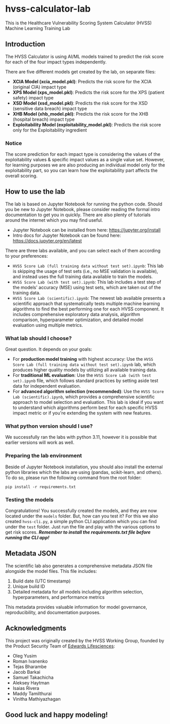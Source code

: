 # hvss-calculator-lab
This is the Healthcare Vulnerability Scoring System Calculator (HVSS) Machine Learning Training Lab

## Introduction
The HVSS Calculator is using AI/ML models trained to predict the risk score for each of the four impact types independently.

There are five different models get created by the lab, on separate files:

- **XCIA Model (xcia_model.pkl)**: Predicts the risk score for the XCIA (original CIA) impact type
- **XPS Model (xps_model.pkl)**: Predicts the risk score for the XPS (patient safety) impact type
- **XSD Model (xsd_model.pkl)**: Predicts the risk score for the XSD (sensitive data breach) impact type
- **XHB Model (xhb_model.pkl)**: Predicts the risk score for the XHB (hospital breach) impact type
- **Exploitability Model (exploitability_model.pkl)**: Predicts the risk score only for the Exploitability ingredient

### Notice
The score prediction for each impact type is considering the values of the exploitability values & specific impact values as a single value set. However, for learning purposes we are also producing an individual model only for the exploitability part, so you can learn how the exploitability part affects the overall scoring.

## How to use the lab
The lab is based on Jupyter Notebook for running the python code. Should you be new to Jupyter Notebook, please consider reading the formal intro documentation to get you in quickly. There are also plenty of tutorials around the internet which you may find useful.

- Jupyter Notebook can be installed from here: https://jupyter.org/install
- Intro docs for Jupyter Notebook can be found here: https://docs.jupyter.org/en/latest

There are three labs available, and you can select each of them according to your preferences:

- ```HVSS Score Lab (full training data without test set).ipynb```: This lab is skipping the usage of test sets (i.e., no MSE validation is available), and instead uses the full training data available to train the models.
- ```HVSS Score Lab (with test set).ipynb```: This lab includes a test step of the models' accuracy (MSE) using test sets, which are taken out of the training data.
- ```HVSS Score Lab (scientific).ipynb```: The newest lab available presents a scientific approach that systematically tests multiple machine learning algorithms to find the best performing one for each HVSS component. It includes comprehensive exploratory data analysis, algorithm comparison, hyperparameter optimization, and detailed model evaluation using multiple metrics.

### What lab should I choose?
Great question. It depends on your goals:

- For **production model training** with highest accuracy: Use the ```HVSS Score Lab (full training data without test set).ipynb``` lab, which produces higher quality models by utilizing all available training data.
- For **traditional ML evaluation**: Use the ```HVSS Score Lab (with test set).ipynb``` file, which follows standard practices by setting aside test data for independent evaluation.
- For **advanced algorithm selection (recommended)**: Use the ```HVSS Score Lab (scientific).ipynb```, which provides a comprehensive scientific approach to model selection and evaluation. This lab is ideal if you want to understand which algorithms perform best for each specific HVSS impact metric or if you're extending the system with new features.

### What python version should I use?
We successfully ran the labs with python 3.11, however it is possible that earlier versions will work as well.

### Preparing the lab environment
Beside of Jupyter Notebook installation, you should also install the external python libraries which the labs are using (pandas, scikit-learn, and others). To do so, please run the following command from the root folder: 

```pip install -r requirements.txt```

### Testing the models
Congratulations! You successfully created the models, and they are now located under the ```models``` folder. But, how can you test it?
For this we also created ```hvss-cli.py```, a simple python CLI application which you can find under the ```test``` folder. Just run the file and play with the various options to get risk scores. ***Remember to install the requirements.txt file before running the CLI app!***

## Metadata JSON
The scientific lab also generates a comprehensive metadata JSON file alongside the model files. This file includes:
1. Build date (UTC timestamp)
2. Unique build ID
3. Detailed metadata for all models including algorithm selection, hyperparameters, and performance metrics

This metadata provides valuable information for model governance, reproducibility, and documentation purposes.

## Acknowledgments
This project was originally created by the HVSS Working Group, founded by the Product Security Team of [Edwards Lifesciences](https://www.edwards.com):
- Oleg Yusim
- Roman Ivanenko
- Tejas Bharambe
- Jacob Barkai
- Samuel Takachicha
- Aleksey Haytman
- Isaias Rivera
- Maddy Tamilthurai
- Vinitha Mathiyazhagan

## Good luck and happy modeling!